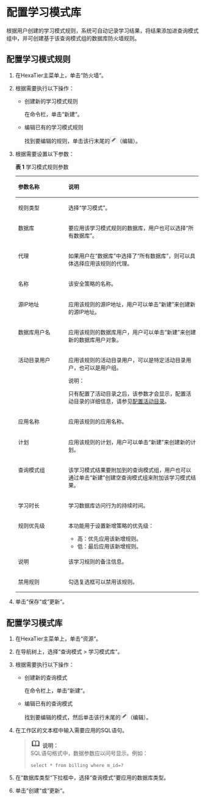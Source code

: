 # 配置学习模式库<a name="ZH-CN_TOPIC_0111166403"></a>

根据用户创建的学习模式规则，系统可自动记录学习结果，将结果添加进查询模式组中，并可创建基于该查询模式组的数据库防火墙规则。

## 配置学习模式规则<a name="zh-cn_topic_0180960103_section1433173918562"></a>

1.  在HexaTier主菜单上，单击“防火墙“。
2.  根据需要执行以下操作：
    -   创建新的学习模式规则

        在命令栏，单击“新建“。

    -   编辑已有的学习模式规则

        找到要编辑的规则，单击该行末尾的![](figures/编辑-2.png)（编辑）。

3.  根据需要设置以下参数：

    **表 1**  学习模式规则参数

    <a name="zh-cn_topic_0180960103_t6820dff239734dc9ad997438c25e3711"></a>
    <table><thead align="left"><tr id="zh-cn_topic_0180960103_r062a27bdce44414087a87672b89df33a"><th class="cellrowborder" valign="top" width="27.439999999999998%" id="mcps1.2.3.1.1"><p id="zh-cn_topic_0180960103_a2ba8446e2fa045e79a684d92c63a73de"><a name="zh-cn_topic_0180960103_a2ba8446e2fa045e79a684d92c63a73de"></a><a name="zh-cn_topic_0180960103_a2ba8446e2fa045e79a684d92c63a73de"></a>参数名称</p>
    </th>
    <th class="cellrowborder" valign="top" width="72.56%" id="mcps1.2.3.1.2"><p id="zh-cn_topic_0180960103_abcf28a3f4413445c95991212589e48ad"><a name="zh-cn_topic_0180960103_abcf28a3f4413445c95991212589e48ad"></a><a name="zh-cn_topic_0180960103_abcf28a3f4413445c95991212589e48ad"></a>说明</p>
    </th>
    </tr>
    </thead>
    <tbody><tr id="zh-cn_topic_0180960103_row1839616361904"><td class="cellrowborder" valign="top" width="27.439999999999998%" headers="mcps1.2.3.1.1 "><p id="zh-cn_topic_0180960103_p1539733615018"><a name="zh-cn_topic_0180960103_p1539733615018"></a><a name="zh-cn_topic_0180960103_p1539733615018"></a>规则类型</p>
    </td>
    <td class="cellrowborder" valign="top" width="72.56%" headers="mcps1.2.3.1.2 "><p id="zh-cn_topic_0180960103_p73978361206"><a name="zh-cn_topic_0180960103_p73978361206"></a><a name="zh-cn_topic_0180960103_p73978361206"></a>选择<span class="parmvalue" id="zh-cn_topic_0180960103_parmvalue102159544017"><a name="zh-cn_topic_0180960103_parmvalue102159544017"></a><a name="zh-cn_topic_0180960103_parmvalue102159544017"></a>“学习模式”</span>。</p>
    </td>
    </tr>
    <tr id="zh-cn_topic_0180960103_r82048cd1ec914ae7b7c5b1b80575fefc"><td class="cellrowborder" valign="top" width="27.439999999999998%" headers="mcps1.2.3.1.1 "><p id="zh-cn_topic_0180960103_zh-cn_topic_0076429744_p175606231399"><a name="zh-cn_topic_0180960103_zh-cn_topic_0076429744_p175606231399"></a><a name="zh-cn_topic_0180960103_zh-cn_topic_0076429744_p175606231399"></a>数据库</p>
    </td>
    <td class="cellrowborder" valign="top" width="72.56%" headers="mcps1.2.3.1.2 "><p id="zh-cn_topic_0180960103_ae8134aca63f34718bc75d4daa289f721"><a name="zh-cn_topic_0180960103_ae8134aca63f34718bc75d4daa289f721"></a><a name="zh-cn_topic_0180960103_ae8134aca63f34718bc75d4daa289f721"></a>要应用该学习模式规则的数据库，用户也可以选择<span class="parmvalue" id="zh-cn_topic_0180960103_p5d1956d467c04ef0b07873ceead43104"><a name="zh-cn_topic_0180960103_p5d1956d467c04ef0b07873ceead43104"></a><a name="zh-cn_topic_0180960103_p5d1956d467c04ef0b07873ceead43104"></a>“所有数据库”</span>。</p>
    </td>
    </tr>
    <tr id="zh-cn_topic_0180960103_ref9253e4b47542f0ad6b68323c5f4b23"><td class="cellrowborder" valign="top" width="27.439999999999998%" headers="mcps1.2.3.1.1 "><p id="zh-cn_topic_0180960103_zh-cn_topic_0076429744_p539812373914"><a name="zh-cn_topic_0180960103_zh-cn_topic_0076429744_p539812373914"></a><a name="zh-cn_topic_0180960103_zh-cn_topic_0076429744_p539812373914"></a>代理</p>
    </td>
    <td class="cellrowborder" valign="top" width="72.56%" headers="mcps1.2.3.1.2 "><p id="zh-cn_topic_0180960103_a027bed667a9240eaa0aa1b55a6bdbc3d"><a name="zh-cn_topic_0180960103_a027bed667a9240eaa0aa1b55a6bdbc3d"></a><a name="zh-cn_topic_0180960103_a027bed667a9240eaa0aa1b55a6bdbc3d"></a>如果用户在<span class="parmname" id="zh-cn_topic_0180960103_pe1d4e4ec43d04e23b0b254faf65ec68c"><a name="zh-cn_topic_0180960103_pe1d4e4ec43d04e23b0b254faf65ec68c"></a><a name="zh-cn_topic_0180960103_pe1d4e4ec43d04e23b0b254faf65ec68c"></a>“数据库”</span>中选择了<span class="parmvalue" id="zh-cn_topic_0180960103_pd36f94961372448db575c5510bf4b6a9"><a name="zh-cn_topic_0180960103_pd36f94961372448db575c5510bf4b6a9"></a><a name="zh-cn_topic_0180960103_pd36f94961372448db575c5510bf4b6a9"></a>“所有数据库”</span>，则可以具体选择应用该规则的代理。</p>
    </td>
    </tr>
    <tr id="zh-cn_topic_0180960103_row1080212271092"><td class="cellrowborder" valign="top" width="27.439999999999998%" headers="mcps1.2.3.1.1 "><p id="zh-cn_topic_0180960103_ae4c021027c264fee8484568f74112a86"><a name="zh-cn_topic_0180960103_ae4c021027c264fee8484568f74112a86"></a><a name="zh-cn_topic_0180960103_ae4c021027c264fee8484568f74112a86"></a>名称</p>
    </td>
    <td class="cellrowborder" valign="top" width="72.56%" headers="mcps1.2.3.1.2 "><p id="zh-cn_topic_0180960103_a057db29946984d2187ab7f8407233690"><a name="zh-cn_topic_0180960103_a057db29946984d2187ab7f8407233690"></a><a name="zh-cn_topic_0180960103_a057db29946984d2187ab7f8407233690"></a>该安全策略的名称。</p>
    </td>
    </tr>
    <tr id="zh-cn_topic_0180960103_rc972489ae6334fd0b9645e9e3397ce32"><td class="cellrowborder" valign="top" width="27.439999999999998%" headers="mcps1.2.3.1.1 "><p id="zh-cn_topic_0180960103_zh-cn_topic_0076429744_p423912317397"><a name="zh-cn_topic_0180960103_zh-cn_topic_0076429744_p423912317397"></a><a name="zh-cn_topic_0180960103_zh-cn_topic_0076429744_p423912317397"></a>源IP地址</p>
    </td>
    <td class="cellrowborder" valign="top" width="72.56%" headers="mcps1.2.3.1.2 "><p id="zh-cn_topic_0180960103_a53a0a725e1c54ff3b1a719382bac3e3b"><a name="zh-cn_topic_0180960103_a53a0a725e1c54ff3b1a719382bac3e3b"></a><a name="zh-cn_topic_0180960103_a53a0a725e1c54ff3b1a719382bac3e3b"></a>应用该规则的源IP地址，用户可以单击<span class="uicontrol" id="zh-cn_topic_0180960103_u3007d0ef4ed14380976a665519365367"><a name="zh-cn_topic_0180960103_u3007d0ef4ed14380976a665519365367"></a><a name="zh-cn_topic_0180960103_u3007d0ef4ed14380976a665519365367"></a>“新建”</span>来创建新的源IP地址。</p>
    </td>
    </tr>
    <tr id="zh-cn_topic_0180960103_rded9b49236f04e2db17de0f885e487f3"><td class="cellrowborder" valign="top" width="27.439999999999998%" headers="mcps1.2.3.1.1 "><p id="zh-cn_topic_0180960103_zh-cn_topic_0076429744_p0821233393"><a name="zh-cn_topic_0180960103_zh-cn_topic_0076429744_p0821233393"></a><a name="zh-cn_topic_0180960103_zh-cn_topic_0076429744_p0821233393"></a>数据库用户名</p>
    </td>
    <td class="cellrowborder" valign="top" width="72.56%" headers="mcps1.2.3.1.2 "><p id="zh-cn_topic_0180960103_a325a3d071b3349ac96c060fc72c4810c"><a name="zh-cn_topic_0180960103_a325a3d071b3349ac96c060fc72c4810c"></a><a name="zh-cn_topic_0180960103_a325a3d071b3349ac96c060fc72c4810c"></a>应用该规则的数据库用户，用户可以单击<span class="uicontrol" id="zh-cn_topic_0180960103_u5d8a3cb1a4f34b1d8829565fc758bf4a"><a name="zh-cn_topic_0180960103_u5d8a3cb1a4f34b1d8829565fc758bf4a"></a><a name="zh-cn_topic_0180960103_u5d8a3cb1a4f34b1d8829565fc758bf4a"></a>“新建”</span>来创建新的数据库用户对象。</p>
    </td>
    </tr>
    <tr id="zh-cn_topic_0180960103_row139171512102113"><td class="cellrowborder" valign="top" width="27.439999999999998%" headers="mcps1.2.3.1.1 "><p id="zh-cn_topic_0180960103_ad703537439ff4dbaa56a9926371309ca"><a name="zh-cn_topic_0180960103_ad703537439ff4dbaa56a9926371309ca"></a><a name="zh-cn_topic_0180960103_ad703537439ff4dbaa56a9926371309ca"></a>活动目录用户</p>
    </td>
    <td class="cellrowborder" valign="top" width="72.56%" headers="mcps1.2.3.1.2 "><p id="zh-cn_topic_0180960103_a6ef8f02512034121ad1d77535b6afa0f"><a name="zh-cn_topic_0180960103_a6ef8f02512034121ad1d77535b6afa0f"></a><a name="zh-cn_topic_0180960103_a6ef8f02512034121ad1d77535b6afa0f"></a>应用该规则的活动目录用户，可以是特定活动目录用户，也可以是用户组。</p>
    <div class="note" id="zh-cn_topic_0180960103_n402f66f692024bc69a23f88de363dac1"><a name="zh-cn_topic_0180960103_n402f66f692024bc69a23f88de363dac1"></a><a name="zh-cn_topic_0180960103_n402f66f692024bc69a23f88de363dac1"></a><span class="notetitle"> 说明： </span><div class="notebody"><p id="zh-cn_topic_0180960103_zh-cn_topic_0076429722_p5717533161"><a name="zh-cn_topic_0180960103_zh-cn_topic_0076429722_p5717533161"></a><a name="zh-cn_topic_0180960103_zh-cn_topic_0076429722_p5717533161"></a>只有配置了活动目录之后，该参数才会显示，配置活动目录的详细信息，请参见<a href="活动目录简介.md#ZH-CN_TOPIC_0111166491">配置活动目录</a>。</p>
    </div></div>
    </td>
    </tr>
    <tr id="zh-cn_topic_0180960103_r9d4ed340c0154491b0b295da50c0ae9e"><td class="cellrowborder" valign="top" width="27.439999999999998%" headers="mcps1.2.3.1.1 "><p id="zh-cn_topic_0180960103_ada4f60dd5951487091c1c70eb9cd60d3"><a name="zh-cn_topic_0180960103_ada4f60dd5951487091c1c70eb9cd60d3"></a><a name="zh-cn_topic_0180960103_ada4f60dd5951487091c1c70eb9cd60d3"></a>应用名称</p>
    </td>
    <td class="cellrowborder" valign="top" width="72.56%" headers="mcps1.2.3.1.2 "><p id="zh-cn_topic_0180960103_zh-cn_topic_0076429744_p94696684412"><a name="zh-cn_topic_0180960103_zh-cn_topic_0076429744_p94696684412"></a><a name="zh-cn_topic_0180960103_zh-cn_topic_0076429744_p94696684412"></a>应用该规则的应用名称。</p>
    </td>
    </tr>
    <tr id="zh-cn_topic_0180960103_ref8d4c2974984f8ead8a8c23303f3e0e"><td class="cellrowborder" valign="top" width="27.439999999999998%" headers="mcps1.2.3.1.1 "><p id="zh-cn_topic_0180960103_a08a540a61410435f83388108d20d0282"><a name="zh-cn_topic_0180960103_a08a540a61410435f83388108d20d0282"></a><a name="zh-cn_topic_0180960103_a08a540a61410435f83388108d20d0282"></a>计划</p>
    </td>
    <td class="cellrowborder" valign="top" width="72.56%" headers="mcps1.2.3.1.2 "><p id="zh-cn_topic_0180960103_a21f5ebaf337b4188955d37329066766e"><a name="zh-cn_topic_0180960103_a21f5ebaf337b4188955d37329066766e"></a><a name="zh-cn_topic_0180960103_a21f5ebaf337b4188955d37329066766e"></a>应用该规则的计划，用户可以单击<span class="uicontrol" id="zh-cn_topic_0180960103_uf0d7e8941fd3468ba51d05f0572566dc"><a name="zh-cn_topic_0180960103_uf0d7e8941fd3468ba51d05f0572566dc"></a><a name="zh-cn_topic_0180960103_uf0d7e8941fd3468ba51d05f0572566dc"></a>“新建”</span>来创建新的计划。</p>
    </td>
    </tr>
    <tr id="zh-cn_topic_0180960103_r373365a56e034151af4eefa9735c7be7"><td class="cellrowborder" valign="top" width="27.439999999999998%" headers="mcps1.2.3.1.1 "><p id="zh-cn_topic_0180960103_a43e3c711c38a402ba5bb51af1ea6c2f6"><a name="zh-cn_topic_0180960103_a43e3c711c38a402ba5bb51af1ea6c2f6"></a><a name="zh-cn_topic_0180960103_a43e3c711c38a402ba5bb51af1ea6c2f6"></a>查询模式组</p>
    </td>
    <td class="cellrowborder" valign="top" width="72.56%" headers="mcps1.2.3.1.2 "><p id="zh-cn_topic_0180960103_a2d4c68be561247a88526596cdd254d04"><a name="zh-cn_topic_0180960103_a2d4c68be561247a88526596cdd254d04"></a><a name="zh-cn_topic_0180960103_a2d4c68be561247a88526596cdd254d04"></a>该学习模式结果要附加到的查询模式组，用户也可以通过单击<span class="uicontrol" id="zh-cn_topic_0180960103_u1f80bfb98efd4353a784eec1521eb9fb"><a name="zh-cn_topic_0180960103_u1f80bfb98efd4353a784eec1521eb9fb"></a><a name="zh-cn_topic_0180960103_u1f80bfb98efd4353a784eec1521eb9fb"></a>“新建”</span>创建空查询模式组来附加该学习模式结果。</p>
    </td>
    </tr>
    <tr id="zh-cn_topic_0180960103_rbe84cba64c3042bb97bd99c39c259afe"><td class="cellrowborder" valign="top" width="27.439999999999998%" headers="mcps1.2.3.1.1 "><p id="zh-cn_topic_0180960103_a6e8f18c19cdc4685962f5ffecced6473"><a name="zh-cn_topic_0180960103_a6e8f18c19cdc4685962f5ffecced6473"></a><a name="zh-cn_topic_0180960103_a6e8f18c19cdc4685962f5ffecced6473"></a>学习时长</p>
    </td>
    <td class="cellrowborder" valign="top" width="72.56%" headers="mcps1.2.3.1.2 "><p id="zh-cn_topic_0180960103_a63971f6eab874168b9193de3dac13bf3"><a name="zh-cn_topic_0180960103_a63971f6eab874168b9193de3dac13bf3"></a><a name="zh-cn_topic_0180960103_a63971f6eab874168b9193de3dac13bf3"></a>学习数据库访问行为的持续时间。</p>
    </td>
    </tr>
    <tr id="zh-cn_topic_0180960103_rc3b8dd9a93f246489c1b108762de76ea"><td class="cellrowborder" valign="top" width="27.439999999999998%" headers="mcps1.2.3.1.1 "><p id="zh-cn_topic_0180960103_a1b8a8e0e224a4a37906396c2796fe9f0"><a name="zh-cn_topic_0180960103_a1b8a8e0e224a4a37906396c2796fe9f0"></a><a name="zh-cn_topic_0180960103_a1b8a8e0e224a4a37906396c2796fe9f0"></a>规则优先级</p>
    </td>
    <td class="cellrowborder" valign="top" width="72.56%" headers="mcps1.2.3.1.2 "><p id="zh-cn_topic_0180960103_zh-cn_topic_0076429744_p459392214012"><a name="zh-cn_topic_0180960103_zh-cn_topic_0076429744_p459392214012"></a><a name="zh-cn_topic_0180960103_zh-cn_topic_0076429744_p459392214012"></a>本功能用于设置新增策略的优先级：</p>
    <a name="zh-cn_topic_0180960103_u6ae6737967d34d038a6e70a1b6c8b45e"></a><a name="zh-cn_topic_0180960103_u6ae6737967d34d038a6e70a1b6c8b45e"></a><ul id="zh-cn_topic_0180960103_u6ae6737967d34d038a6e70a1b6c8b45e"><li>高：优先应用该新增规则。</li><li>低：最后应用该新增规则。</li></ul>
    </td>
    </tr>
    <tr id="zh-cn_topic_0180960103_row19985452101611"><td class="cellrowborder" valign="top" width="27.439999999999998%" headers="mcps1.2.3.1.1 "><p id="zh-cn_topic_0180960103_p1678591016243"><a name="zh-cn_topic_0180960103_p1678591016243"></a><a name="zh-cn_topic_0180960103_p1678591016243"></a>说明</p>
    </td>
    <td class="cellrowborder" valign="top" width="72.56%" headers="mcps1.2.3.1.2 "><p id="zh-cn_topic_0180960103_p4785181010244"><a name="zh-cn_topic_0180960103_p4785181010244"></a><a name="zh-cn_topic_0180960103_p4785181010244"></a>该学习规则的备注信息。</p>
    </td>
    </tr>
    <tr id="zh-cn_topic_0180960103_r2237bd6a96e74c71804d56aa6c89d810"><td class="cellrowborder" valign="top" width="27.439999999999998%" headers="mcps1.2.3.1.1 "><p id="zh-cn_topic_0180960103_aa481506fbf98466b820e38d073529990"><a name="zh-cn_topic_0180960103_aa481506fbf98466b820e38d073529990"></a><a name="zh-cn_topic_0180960103_aa481506fbf98466b820e38d073529990"></a>禁用规则</p>
    </td>
    <td class="cellrowborder" valign="top" width="72.56%" headers="mcps1.2.3.1.2 "><p id="zh-cn_topic_0180960103_a7113f2bd046942b7a9736c54d6fd4c9f"><a name="zh-cn_topic_0180960103_a7113f2bd046942b7a9736c54d6fd4c9f"></a><a name="zh-cn_topic_0180960103_a7113f2bd046942b7a9736c54d6fd4c9f"></a>勾选复选框可以禁用该规则。</p>
    </td>
    </tr>
    </tbody>
    </table>

4.  单击“保存“或“更新“。

## 配置学习模式库<a name="zh-cn_topic_0180960103_sd09f020765c54eacb9744c81727c8162"></a>

1.  在HexaTier主菜单上，单击“资源“。
2.  在导航树上，选择“查询模式 \> 学习模式库“。
3.  根据需要执行以下操作：
    -   创建新的查询模式

        在命令栏上，单击“新建“。

    -   编辑已有的查询模式

        找到要编辑的模式，然后单击该行末尾的![](figures/编辑-3.png)（编辑）。

4.  在工作区的文本框中输入需要应用的SQL语句。

    >![](public_sys-resources/icon-note.gif) **说明：**   
    >SQL语句格式中，数据参数应以问号显示。例如：  
    >```  
    >select * from billing where m_id=?  
    >```  

5.  在“数据库类型“下拉框中，选择“查询模式“要应用的数据库类型。
6.  单击“创建“或“更新“。

